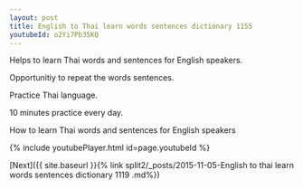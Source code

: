 ```yaml
---
layout: post
title: English to Thai learn words sentences dictionary 1155 
youtubeId: o2Yi7Pb35KQ
---
```

 
 
Helps to learn Thai words and sentences for English speakers.

Opportunitiy to repeat the words sentences. 

Practice Thai language. 
 
10 minutes practice every day. 
 
How to learn Thai words and sentences for English speakers 
 
{% include youtubePlayer.html id=page.youtubeId %}
 
 
[Next]({{ site.baseurl }}{% link  split2/_posts/2015-11-05-English to thai learn words sentences dictionary 1119 .md%})
 

